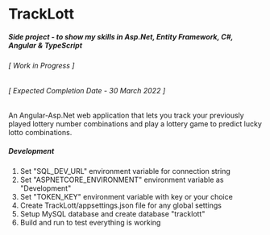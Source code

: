 # TrackLott
##### Side project - to show my skills in Asp.Net, Entity Framework, C#, Angular & TypeScript 
###### [ Work in Progress ]
###### [ Expected Completion Date - 30 March 2022 ]

An Angular-Asp.Net web application that lets you track your previously played lottery number combinations and play a lottery game to predict lucky lotto combinations.

##### Development
1. Set "SQL_DEV_URL" environment variable for connection string
2. Set "ASPNETCORE_ENVIRONMENT" environment variable as "Development"
3. Set "TOKEN_KEY" environment variable with key or your choice
4. Create TrackLott/appsettings.json file for any global settings
5. Setup MySQL database and create database "tracklott"
6. Build and run to test everything is working
